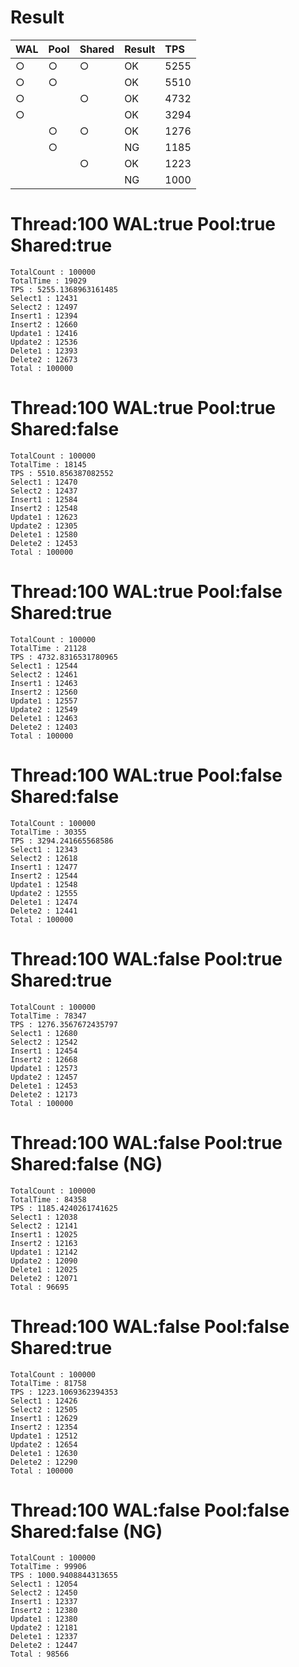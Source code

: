 # Result

|WAL|Pool|Shared|Result|TPS|
|:----|:----|:----|:----|:----|
|○|○|○|OK|5255|
|○|○| |OK|5510|
|○| |○|OK|4732|
|○| | |OK|3294|
| |○|○|OK|1276|
| |○| |NG|1185|
| | |○|OK|1223|
| | | |NG|1000|

# Thread:100 WAL:true Pool:true Shared:true

```
TotalCount : 100000
TotalTime : 19029
TPS : 5255.1368963161485
Select1 : 12431
Select2 : 12497
Insert1 : 12394
Insert2 : 12660
Update1 : 12416
Update2 : 12536
Delete1 : 12393
Delete2 : 12673
Total : 100000
```

# Thread:100 WAL:true Pool:true Shared:false

```
TotalCount : 100000
TotalTime : 18145
TPS : 5510.856387082552
Select1 : 12470
Select2 : 12437
Insert1 : 12584
Insert2 : 12548
Update1 : 12623
Update2 : 12305
Delete1 : 12580
Delete2 : 12453
Total : 100000
```

# Thread:100 WAL:true Pool:false Shared:true

```
TotalCount : 100000
TotalTime : 21128
TPS : 4732.8316531780965
Select1 : 12544
Select2 : 12461
Insert1 : 12463
Insert2 : 12560
Update1 : 12557
Update2 : 12549
Delete1 : 12463
Delete2 : 12403
Total : 100000
```

# Thread:100 WAL:true Pool:false Shared:false

```
TotalCount : 100000
TotalTime : 30355
TPS : 3294.241665568586
Select1 : 12343
Select2 : 12618
Insert1 : 12477
Insert2 : 12544
Update1 : 12548
Update2 : 12555
Delete1 : 12474
Delete2 : 12441
Total : 100000
```

# Thread:100 WAL:false Pool:true Shared:true

```
TotalCount : 100000
TotalTime : 78347
TPS : 1276.3567672435797
Select1 : 12680
Select2 : 12542
Insert1 : 12454
Insert2 : 12668
Update1 : 12573
Update2 : 12457
Delete1 : 12453
Delete2 : 12173
Total : 100000
```

# Thread:100 WAL:false Pool:true Shared:false (NG)

```
TotalCount : 100000
TotalTime : 84358
TPS : 1185.4240261741625
Select1 : 12038
Select2 : 12141
Insert1 : 12025
Insert2 : 12163
Update1 : 12142
Update2 : 12090
Delete1 : 12025
Delete2 : 12071
Total : 96695
```

# Thread:100 WAL:false Pool:false Shared:true

```
TotalCount : 100000
TotalTime : 81758
TPS : 1223.1069362394353
Select1 : 12426
Select2 : 12505
Insert1 : 12629
Insert2 : 12354
Update1 : 12512
Update2 : 12654
Delete1 : 12630
Delete2 : 12290
Total : 100000
```

# Thread:100 WAL:false Pool:false Shared:false (NG)

```
TotalCount : 100000
TotalTime : 99906
TPS : 1000.9408844313655
Select1 : 12054
Select2 : 12450
Insert1 : 12337
Insert2 : 12380
Update1 : 12380
Update2 : 12181
Delete1 : 12337
Delete2 : 12447
Total : 98566
```
